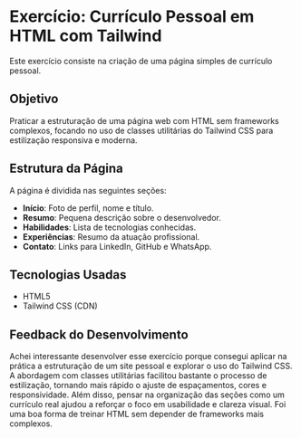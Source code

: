 # Exercício: Currículo Pessoal em HTML com Tailwind

Este exercício consiste na criação de uma página simples de currículo pessoal.

## Objetivo

Praticar a estruturação de uma página web com HTML sem frameworks complexos, focando no uso de classes utilitárias do Tailwind CSS para estilização responsiva e moderna.

## Estrutura da Página

A página é dividida nas seguintes seções:

- **Início**: Foto de perfil, nome e título.
- **Resumo**: Pequena descrição sobre o desenvolvedor.
- **Habilidades**: Lista de tecnologias conhecidas.
- **Experiências**: Resumo da atuação profissional.
- **Contato**: Links para LinkedIn, GitHub e WhatsApp.

## Tecnologias Usadas

- HTML5
- Tailwind CSS (CDN)

## Feedback do Desenvolvimento

Achei interessante desenvolver esse exercício porque consegui aplicar na prática a estruturação de um site pessoal e explorar o uso do Tailwind CSS. A abordagem com classes utilitárias facilitou bastante o processo de estilização, tornando mais rápido o ajuste de espaçamentos, cores e responsividade. Além disso, pensar na organização das seções como um currículo real ajudou a reforçar o foco em usabilidade e clareza visual. Foi uma boa forma de treinar HTML sem depender de frameworks mais complexos.




